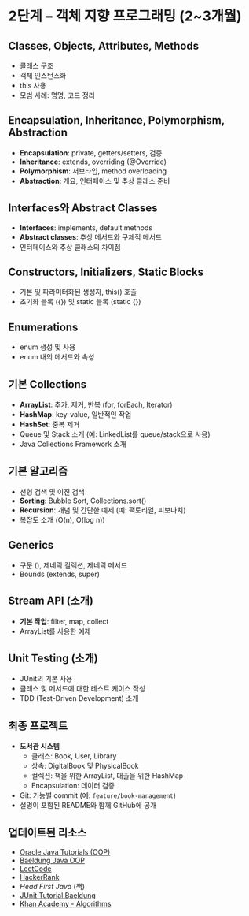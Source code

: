 # 2단계 – 객체 지향 프로그래밍 (2~3개월)

## Classes, Objects, Attributes, Methods
- 클래스 구조
- 객체 인스턴스화
- this 사용
- 모범 사례: 명명, 코드 정리

## Encapsulation, Inheritance, Polymorphism, Abstraction
- **Encapsulation**: private, getters/setters, 검증
- **Inheritance**: extends, overriding (@Override)
- **Polymorphism**: 서브타입, method overloading
- **Abstraction**: 개요, 인터페이스 및 추상 클래스 준비

## Interfaces와 Abstract Classes
- **Interfaces**: implements, default methods
- **Abstract classes**: 추상 메서드와 구체적 메서드
- 인터페이스와 추상 클래스의 차이점

## Constructors, Initializers, Static Blocks
- 기본 및 파라미터화된 생성자, this() 호출
- 초기화 블록 ({}) 및 static 블록 (static {})

## Enumerations
- enum 생성 및 사용
- enum 내의 메서드와 속성

## 기본 Collections
- **ArrayList**: 추가, 제거, 반복 (for, forEach, Iterator)
- **HashMap**: key-value, 일반적인 작업
- **HashSet**: 중복 제거
- Queue 및 Stack 소개 (예: LinkedList를 queue/stack으로 사용)
- Java Collections Framework 소개

## 기본 알고리즘
- 선형 검색 및 이진 검색
- **Sorting**: Bubble Sort, Collections.sort()
- **Recursion**: 개념 및 간단한 예제 (예: 팩토리얼, 피보나치)
- 복잡도 소개 (O(n), O(log n))

## Generics
- 구문 (<T>), 제네릭 컬렉션, 제네릭 메서드
- Bounds (extends, super)

## Stream API (소개)
- **기본 작업**: filter, map, collect
- ArrayList를 사용한 예제

## Unit Testing (소개)
- JUnit의 기본 사용
- 클래스 및 메서드에 대한 테스트 케이스 작성
- TDD (Test-Driven Development) 소개

## 최종 프로젝트
- **도서관 시스템**
  - 클래스: Book, User, Library
  - 상속: DigitalBook 및 PhysicalBook
  - 컬렉션: 책을 위한 ArrayList, 대출을 위한 HashMap
  - Encapsulation: 데이터 검증
- Git: 기능별 commit (예: `feature/book-management`)
- 설명이 포함된 README와 함께 GitHub에 공개

## 업데이트된 리소스
- [Oracle Java Tutorials (OOP)](https://docs.oracle.com/javase/tutorial/java/concepts/)
- [Baeldung Java OOP](https://www.baeldung.com/java-oop)
- [LeetCode](https://leetcode.com)
- [HackerRank](https://www.hackerrank.com)
- *Head First Java* (책)
- [JUnit Tutorial Baeldung](https://www.baeldung.com/junit-5)
- [Khan Academy - Algorithms](https://www.khanacademy.org/computing/computer-science/algorithms)